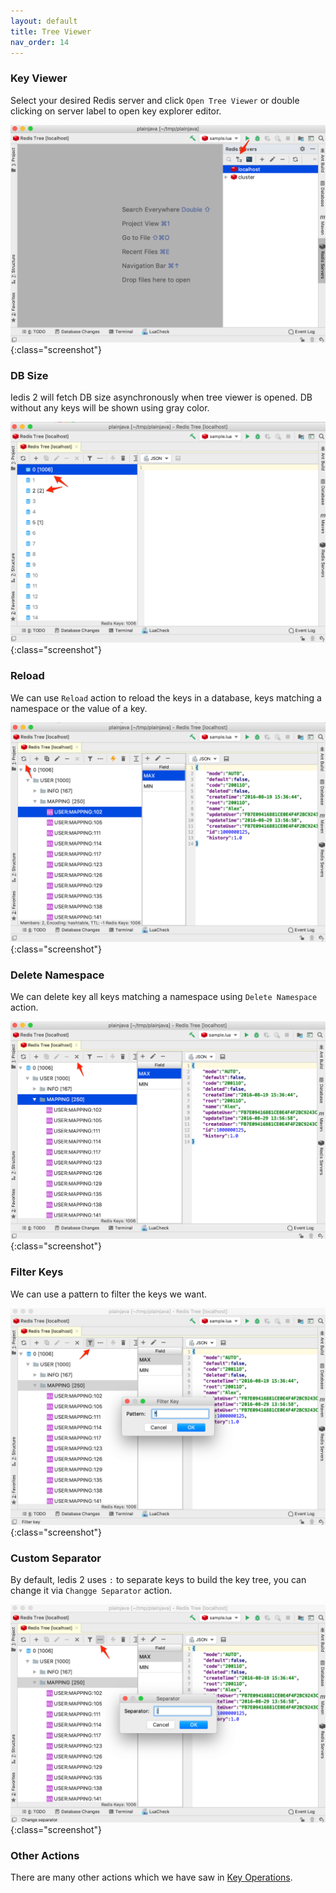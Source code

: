 ```yaml
---
layout: default
title: Tree Viewer
nav_order: 14
---
```


### Key Viewer
Select your desired Redis server and click ```Open Tree Viewer``` or double clicking on server label to open key explorer editor.

![tree viewer](/assets/images/tree-viewer/tree-viewer.png){:class="screenshot"}

### DB Size

Iedis 2 will fetch DB size asynchronously when tree viewer is opened. DB without any keys will be shown using gray color.

![db size](/assets/images/tree-viewer/db-size.png){:class="screenshot"}

### Reload

We can use ```Reload``` action to reload the keys in a database, keys matching a namespace or the value of a key.

![reload](/assets/images/tree-viewer/reload.png){:class="screenshot"}

### Delete Namespace

We can delete key all keys matching a namespace using ```Delete Namespace``` action.

![delete namespace](/assets/images/tree-viewer/delete-namespace.png){:class="screenshot"}

### Filter Keys

We can use a pattern to filter the keys we want.

![filter key](/assets/images/tree-viewer/filter-key.png){:class="screenshot"}


### Custom Separator

By default, Iedis 2 uses ```:``` to separate keys to build the key tree, you can change it via ```Changge Separator``` action.

![custom sep](/assets/images/tree-viewer/custom-sep.png){:class="screenshot"}

### Other Actions

There are many other actions which we have saw in [Key Operations](key-operations).